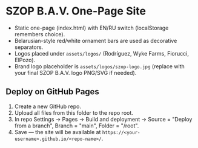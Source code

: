 # SZOP B.A.V. One-Page Site

- Static one-page (index.html) with EN/RU switch (localStorage remembers choice).
- Belarusian-style red/white ornament bars are used as decorative separators.
- Logos placed under `assets/logos/` (Rodríguez, Wyke Farms, Fiorucci, ElPozo). 
- Brand logo placeholder is `assets/logos/szop-logo.jpg` (replace with your final SZOP B.A.V. logo PNG/SVG if needed).

## Deploy on GitHub Pages
1. Create a new GitHub repo.
2. Upload all files from this folder to the repo root.
3. In repo Settings → Pages → Build and deployment → Source = "Deploy from a branch", Branch = "main", Folder = "/root".
4. Save — the site will be available at `https://<your-username>.github.io/<repo-name>/`.